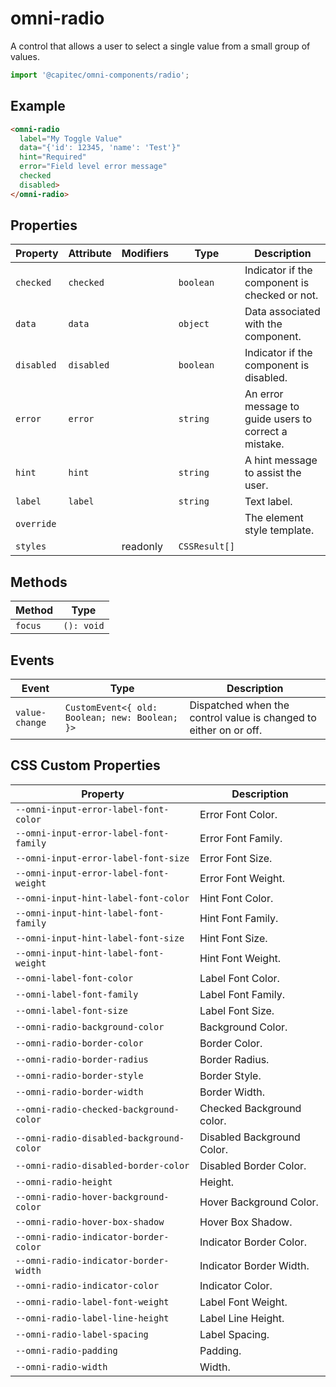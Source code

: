 # omni-radio

A control that allows a user to select a single value from a small group of values.

```js 
import '@capitec/omni-components/radio'; 
```

## Example

```html
<omni-radio
  label="My Toggle Value"
  data="{'id': 12345, 'name': 'Test'}"
  hint="Required"
  error="Field level error message"
  checked
  disabled>
</omni-radio>
```

## Properties

| Property   | Attribute  | Modifiers | Type          | Description                                      |
|------------|------------|-----------|---------------|--------------------------------------------------|
| `checked`  | `checked`  |           | `boolean`     | Indicator if the component is checked or not.    |
| `data`     | `data`     |           | `object`      | Data associated with the component.              |
| `disabled` | `disabled` |           | `boolean`     | Indicator if the component is disabled.          |
| `error`    | `error`    |           | `string`      | An error message to guide users to correct a mistake. |
| `hint`     | `hint`     |           | `string`      | A hint message to assist the user.               |
| `label`    | `label`    |           | `string`      | Text label.                                      |
| `override` |            |           |               | The element style template.                      |
| `styles`   |            | readonly  | `CSSResult[]` |                                                  |

## Methods

| Method  | Type       |
|---------|------------|
| `focus` | `(): void` |

## Events

| Event          | Type                                           | Description                                      |
|----------------|------------------------------------------------|--------------------------------------------------|
| `value-change` | `CustomEvent<{ old: Boolean; new: Boolean; }>` | Dispatched when the control value is changed to either on or off. |

## CSS Custom Properties

| Property                                 | Description                |
|------------------------------------------|----------------------------|
| `--omni-input-error-label-font-color`    | Error Font Color.          |
| `--omni-input-error-label-font-family`   | Error Font Family.         |
| `--omni-input-error-label-font-size`     | Error Font Size.           |
| `--omni-input-error-label-font-weight`   | Error Font Weight.         |
| `--omni-input-hint-label-font-color`     | Hint Font Color.           |
| `--omni-input-hint-label-font-family`    | Hint Font Family.          |
| `--omni-input-hint-label-font-size`      | Hint Font Size.            |
| `--omni-input-hint-label-font-weight`    | Hint Font Weight.          |
| `--omni-label-font-color`                | Label Font Color.          |
| `--omni-label-font-family`               | Label Font Family.         |
| `--omni-label-font-size`                 | Label Font Size.           |
| `--omni-radio-background-color`          | Background Color.          |
| `--omni-radio-border-color`              | Border Color.              |
| `--omni-radio-border-radius`             | Border Radius.             |
| `--omni-radio-border-style`              | Border Style.              |
| `--omni-radio-border-width`              | Border Width.              |
| `--omni-radio-checked-background-color`  | Checked Background color.  |
| `--omni-radio-disabled-background-color` | Disabled Background Color. |
| `--omni-radio-disabled-border-color`     | Disabled Border Color.     |
| `--omni-radio-height`                    | Height.                    |
| `--omni-radio-hover-background-color`    | Hover Background Color.    |
| `--omni-radio-hover-box-shadow`          | Hover Box Shadow.          |
| `--omni-radio-indicator-border-color`    | Indicator Border Color.    |
| `--omni-radio-indicator-border-width`    | Indicator Border Width.    |
| `--omni-radio-indicator-color`           | Indicator Color.           |
| `--omni-radio-label-font-weight`         | Label Font Weight.         |
| `--omni-radio-label-line-height`         | Label Line Height.         |
| `--omni-radio-label-spacing`             | Label Spacing.             |
| `--omni-radio-padding`                   | Padding.                   |
| `--omni-radio-width`                     | Width.                     |
